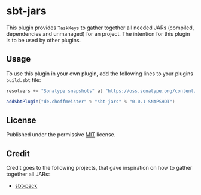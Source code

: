 # sbt-jars

This plugin provides `TaskKeys` to gather together all needed JARs (compiled, dependencies and unmanaged) for an project. The intention for this plugin is to be used by other plugins.

## Usage

To use this plugin in your own plugin, add the following lines to your plugins `build.sbt` file:

~~~ scala
resolvers += "Sonatype snapshots" at "https://oss.sonatype.org/content/repositories/snapshots/"

addSbtPlugin("de.choffmeister" % "sbt-jars" % "0.0.1-SNAPSHOT")
~~~

## License

Published under the permissive [MIT](http://opensource.org/licenses/MIT) license.

## Credit

Credit goes to the following projects, that gave inspiration on how to gather together all JARs:

* [sbt-pack](https://github.com/xerial/sbt-pack)
